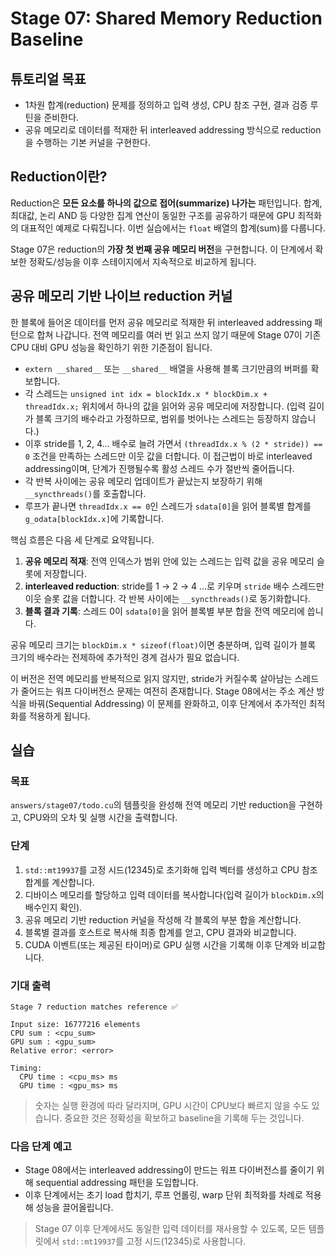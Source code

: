 # Stage 07: Shared Memory Reduction Baseline

## 튜토리얼 목표

- 1차원 합계(reduction) 문제를 정의하고 입력 생성, CPU 참조 구현, 결과 검증 루틴을 준비한다.
- 공유 메모리로 데이터를 적재한 뒤 interleaved addressing 방식으로 reduction을 수행하는 기본 커널을 구현한다.

## Reduction이란?

Reduction은 **모든 요소를 하나의 값으로 접어(summarize) 나가는** 패턴입니다. 합계, 최대값, 논리 AND 등 다양한 집계 연산이 동일한 구조를 공유하기 때문에 GPU 최적화의 대표적인 예제로 다뤄집니다. 이번 실습에서는 `float` 배열의 합계(sum)를 다룹니다.

Stage 07은 reduction의 **가장 첫 번째 공유 메모리 버전**을 구현합니다. 이 단계에서 확보한 정확도/성능을 이후 스테이지에서 지속적으로 비교하게 됩니다.

## 공유 메모리 기반 나이브 reduction 커널

한 블록에 들어온 데이터를 먼저 공유 메모리로 적재한 뒤 interleaved addressing 패턴으로 합쳐 나갑니다. 전역 메모리를 여러 번 읽고 쓰지 않기 때문에 Stage 07이 기존 CPU 대비 GPU 성능을 확인하기 위한 기준점이 됩니다.

- `extern __shared__` 또는 `__shared__` 배열을 사용해 블록 크기만큼의 버퍼를 확보합니다.
- 각 스레드는 `unsigned int idx = blockIdx.x * blockDim.x + threadIdx.x;` 위치에서 하나의 값을 읽어와 공유 메모리에 저장합니다. (입력 길이가 블록 크기의 배수라고 가정하므로, 범위를 벗어나는 스레드는 등장하지 않습니다.)
- 이후 stride를 1, 2, 4… 배수로 늘려 가면서 `(threadIdx.x % (2 * stride)) == 0` 조건을 만족하는 스레드만 이웃 값을 더합니다. 이 접근법이 바로 interleaved addressing이며, 단계가 진행될수록 활성 스레드 수가 절반씩 줄어듭니다.
- 각 반복 사이에는 공유 메모리 업데이트가 끝났는지 보장하기 위해 `__syncthreads()`를 호출합니다.
- 루프가 끝나면 `threadIdx.x == 0`인 스레드가 `sdata[0]`을 읽어 블록별 합계를 `g_odata[blockIdx.x]`에 기록합니다.

핵심 흐름은 다음 세 단계로 요약됩니다.

1. **공유 메모리 적재**: 전역 인덱스가 범위 안에 있는 스레드는 입력 값을 공유 메모리 슬롯에 저장합니다.
2. **interleaved reduction**: stride를 1 → 2 → 4 …로 키우며 `stride` 배수 스레드만 이웃 슬롯 값을 더합니다. 각 반복 사이에는 `__syncthreads()`로 동기화합니다.
3. **블록 결과 기록**: 스레드 0이 `sdata[0]`을 읽어 블록별 부분 합을 전역 메모리에 씁니다.

공유 메모리 크기는 `blockDim.x * sizeof(float)`이면 충분하며, 입력 길이가 블록 크기의 배수라는 전제하에 추가적인 경계 검사가 필요 없습니다.

이 버전은 전역 메모리를 반복적으로 읽지 않지만, stride가 커질수록 살아남는 스레드가 줄어드는 워프 다이버전스 문제는 여전히 존재합니다. Stage 08에서는 주소 계산 방식을 바꿔(Sequential Addressing) 이 문제를 완화하고, 이후 단계에서 추가적인 최적화를 적용하게 됩니다.

## 실습

### 목표

`answers/stage07/todo.cu`의 템플릿을 완성해 전역 메모리 기반 reduction을 구현하고, CPU와의 오차 및 실행 시간을 출력합니다.

### 단계

1. `std::mt19937`를 고정 시드(12345)로 초기화해 입력 벡터를 생성하고 CPU 참조 합계를 계산합니다.
2. 디바이스 메모리를 할당하고 입력 데이터를 복사합니다(입력 길이가 `blockDim.x`의 배수인지 확인).
3. 공유 메모리 기반 reduction 커널을 작성해 각 블록의 부분 합을 계산합니다.
4. 블록별 결과를 호스트로 복사해 최종 합계를 얻고, CPU 결과와 비교합니다.
5. CUDA 이벤트(또는 제공된 타이머)로 GPU 실행 시간을 기록해 이후 단계와 비교합니다.

### 기대 출력

```
Stage 7 reduction matches reference ✅

Input size: 16777216 elements
CPU sum : <cpu_sum>
GPU sum : <gpu_sum>
Relative error: <error>

Timing:
  CPU time : <cpu_ms> ms
  GPU time : <gpu_ms> ms
```

> 숫자는 실행 환경에 따라 달라지며, GPU 시간이 CPU보다 빠르지 않을 수도 있습니다. 중요한 것은 정확성을 확보하고 baseline을 기록해 두는 것입니다.

### 다음 단계 예고

- Stage 08에서는 interleaved addressing이 만드는 워프 다이버전스를 줄이기 위해 sequential addressing 패턴을 도입합니다.
- 이후 단계에서는 초기 load 합치기, 루프 언롤링, warp 단위 최적화를 차례로 적용해 성능을 끌어올립니다.

> Stage 07 이후 단계에서도 동일한 입력 데이터를 재사용할 수 있도록, 모든 템플릿에서 `std::mt19937`를 고정 시드(12345)로 사용합니다.
